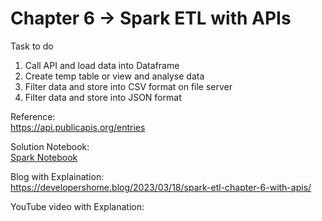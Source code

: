 
# Chapter 6 -> Spark ETL with APIs

Task to do 
1. Call API and load data into Dataframe 
2. Create temp table or view and analyse data 
3. Filter data and store into CSV format on file server
4. Filter data and store into JSON format

Reference:<br/>
https://api.publicapis.org/entries

Solution Notebook:<br/>
[Spark Notebook](chapter6.ipynb)

Blog with Explaination: <br/>
https://developershome.blog/2023/03/18/spark-etl-chapter-6-with-apis/

YouTube video with Explanation:
